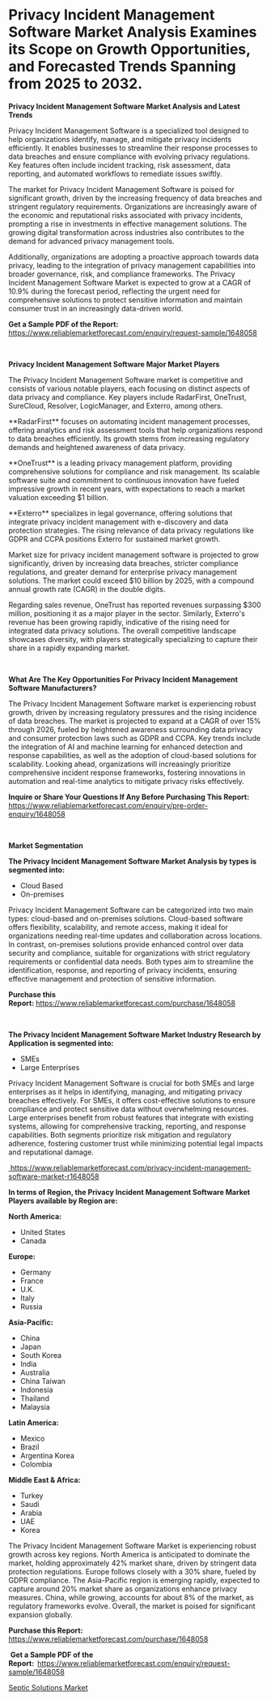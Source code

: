 <p><h1>Privacy Incident Management Software Market Analysis Examines its Scope on Growth Opportunities, and Forecasted Trends Spanning from 2025 to 2032.</h1></p><p><strong>Privacy Incident Management Software Market Analysis and Latest Trends</strong></p>
<p><p>Privacy Incident Management Software is a specialized tool designed to help organizations identify, manage, and mitigate privacy incidents efficiently. It enables businesses to streamline their response processes to data breaches and ensure compliance with evolving privacy regulations. Key features often include incident tracking, risk assessment, data reporting, and automated workflows to remediate issues swiftly.</p><p>The market for Privacy Incident Management Software is poised for significant growth, driven by the increasing frequency of data breaches and stringent regulatory requirements. Organizations are increasingly aware of the economic and reputational risks associated with privacy incidents, prompting a rise in investments in effective management solutions. The growing digital transformation across industries also contributes to the demand for advanced privacy management tools.</p><p>Additionally, organizations are adopting a proactive approach towards data privacy, leading to the integration of privacy management capabilities into broader governance, risk, and compliance frameworks. The Privacy Incident Management Software Market is expected to grow at a CAGR of 10.9% during the forecast period, reflecting the urgent need for comprehensive solutions to protect sensitive information and maintain consumer trust in an increasingly data-driven world.</p></p>
<p><strong>Get a Sample PDF of the Report:&nbsp;</strong> <a href="https://www.reliablemarketforecast.com/enquiry/request-sample/1648058?utm_campaign=3074&utm_medium=2&utm_source=Github&utm_content=ia&utm_term=10032025&utm_id=privacy-incident-management-software">https://www.reliablemarketforecast.com/enquiry/request-sample/1648058</a></p>
<p>&nbsp;</p>
<p><strong>Privacy Incident Management Software Major Market Players</strong></p>
<p><p>The Privacy Incident Management Software market is competitive and consists of various notable players, each focusing on distinct aspects of data privacy and compliance. Key players include RadarFirst, OneTrust, SureCloud, Resolver, LogicManager, and Exterro, among others. </p><p>**RadarFirst** focuses on automating incident management processes, offering analytics and risk assessment tools that help organizations respond to data breaches efficiently. Its growth stems from increasing regulatory demands and heightened awareness of data privacy. </p><p>**OneTrust** is a leading privacy management platform, providing comprehensive solutions for compliance and risk management. Its scalable software suite and commitment to continuous innovation have fueled impressive growth in recent years, with expectations to reach a market valuation exceeding $1 billion.</p><p>**Exterro** specializes in legal governance, offering solutions that integrate privacy incident management with e-discovery and data protection strategies. The rising relevance of data privacy regulations like GDPR and CCPA positions Exterro for sustained market growth.</p><p>Market size for privacy incident management software is projected to grow significantly, driven by increasing data breaches, stricter compliance regulations, and greater demand for enterprise privacy management solutions. The market could exceed $10 billion by 2025, with a compound annual growth rate (CAGR) in the double digits. </p><p>Regarding sales revenue, OneTrust has reported revenues surpassing $300 million, positioning it as a major player in the sector. Similarly, Exterro's revenue has been growing rapidly, indicative of the rising need for integrated data privacy solutions. The overall competitive landscape showcases diversity, with players strategically specializing to capture their share in a rapidly expanding market.</p></p>
<p>&nbsp;</p>
<p><strong>What Are The Key Opportunities For Privacy Incident Management Software Manufacturers?</strong></p>
<p><p>The Privacy Incident Management Software market is experiencing robust growth, driven by increasing regulatory pressures and the rising incidence of data breaches. The market is projected to expand at a CAGR of over 15% through 2026, fueled by heightened awareness surrounding data privacy and consumer protection laws such as GDPR and CCPA. Key trends include the integration of AI and machine learning for enhanced detection and response capabilities, as well as the adoption of cloud-based solutions for scalability. Looking ahead, organizations will increasingly prioritize comprehensive incident response frameworks, fostering innovations in automation and real-time analytics to mitigate privacy risks effectively.</p></p>
<p><strong>Inquire or Share Your Questions If Any Before Purchasing This Report:</strong> <a href="https://www.reliablemarketforecast.com/enquiry/pre-order-enquiry/1648058?utm_campaign=3074&utm_medium=2&utm_source=Github&utm_content=ia&utm_term=10032025&utm_id=privacy-incident-management-software">https://www.reliablemarketforecast.com/enquiry/pre-order-enquiry/1648058</a></p>
<p>&nbsp;</p>
<p><strong>Market Segmentation</strong></p>
<p><strong>The Privacy Incident Management Software Market Analysis by types is segmented into:</strong></p>
<p><ul><li>Cloud Based</li><li>On-premises</li></ul></p>
<p><p>Privacy Incident Management Software can be categorized into two main types: cloud-based and on-premises solutions. Cloud-based software offers flexibility, scalability, and remote access, making it ideal for organizations needing real-time updates and collaboration across locations. In contrast, on-premises solutions provide enhanced control over data security and compliance, suitable for organizations with strict regulatory requirements or confidential data needs. Both types aim to streamline the identification, response, and reporting of privacy incidents, ensuring effective management and protection of sensitive information.</p></p>
<p><strong>Purchase this Report:&nbsp;</strong><a href="https://www.reliablemarketforecast.com/purchase/1648058?utm_campaign=3074&utm_medium=2&utm_source=Github&utm_content=ia&utm_term=10032025&utm_id=privacy-incident-management-software">https://www.reliablemarketforecast.com/purchase/1648058</a></p>
<p>&nbsp;</p>
<p><strong>The Privacy Incident Management Software Market Industry Research by Application is segmented into:</strong></p>
<p><ul><li>SMEs</li><li>Large Enterprises</li></ul></p>
<p><p>Privacy Incident Management Software is crucial for both SMEs and large enterprises as it helps in identifying, managing, and mitigating privacy breaches effectively. For SMEs, it offers cost-effective solutions to ensure compliance and protect sensitive data without overwhelming resources. Large enterprises benefit from robust features that integrate with existing systems, allowing for comprehensive tracking, reporting, and response capabilities. Both segments prioritize risk mitigation and regulatory adherence, fostering customer trust while minimizing potential legal impacts and reputational damage.</p></p>
<p><a href="https://www.reliablemarketforecast.com/privacy-incident-management-software-market-r1648058?utm_campaign=3074&utm_medium=2&utm_source=Github&utm_content=ia&utm_term=10032025&utm_id=privacy-incident-management-software">&nbsp;https://www.reliablemarketforecast.com/privacy-incident-management-software-market-r1648058</a></p>
<p><strong>In terms of Region, the Privacy Incident Management Software Market Players available by Region are:</strong></p>
<p>
    <p> <strong> North America: </strong>
        <ul>
            <li>United States</li>
            <li>Canada</li>
        </ul>
        </p> 
    <p> <strong> Europe: </strong>
        <ul>
            <li>Germany</li>
            <li>France</li>
            <li>U.K.</li>
            <li>Italy</li>
            <li>Russia</li>
        </ul>
        </p> 
    <p> <strong> Asia-Pacific: </strong>
        <ul>
            <li>China</li>
            <li>Japan</li>
            <li>South Korea</li>
            <li>India</li>
            <li>Australia</li>
            <li>China Taiwan</li>
            <li>Indonesia</li>
            <li>Thailand</li>
            <li>Malaysia</li>
        </ul>
        </p> 
    <p> <strong> Latin America: </strong>
        <ul>
            <li>Mexico</li>
            <li>Brazil</li>
            <li>Argentina Korea</li>
            <li>Colombia</li>
        </ul>
        </p> 
    <p> <strong> Middle East & Africa: </strong>
        <ul>
            <li>Turkey</li>
            <li>Saudi</li>
            <li>Arabia</li>
            <li>UAE</li>
            <li>Korea</li>
        </ul>
    </p>
    </p>
<p><p>The Privacy Incident Management Software Market is experiencing robust growth across key regions. North America is anticipated to dominate the market, holding approximately 42% market share, driven by stringent data protection regulations. Europe follows closely with a 30% share, fueled by GDPR compliance. The Asia-Pacific region is emerging rapidly, expected to capture around 20% market share as organizations enhance privacy measures. China, while growing, accounts for about 8% of the market, as regulatory frameworks evolve. Overall, the market is poised for significant expansion globally.</p></p>
<p><strong>Purchase this Report: </strong><a href="https://www.reliablemarketforecast.com/purchase/1648058?utm_campaign=3074&utm_medium=2&utm_source=Github&utm_content=ia&utm_term=10032025&utm_id=privacy-incident-management-software">https://www.reliablemarketforecast.com/purchase/1648058</a></p>
<p>&nbsp;<strong>Get a Sample PDF of the Report:&nbsp;&nbsp;</strong><a href="https://www.reliablemarketforecast.com/enquiry/request-sample/1648058?utm_campaign=3074&utm_medium=2&utm_source=Github&utm_content=ia&utm_term=10032025&utm_id=privacy-incident-management-software">https://www.reliablemarketforecast.com/enquiry/request-sample/1648058</a></p>
<p><strong></strong></p>
<p><p><a href="https://github.com/deyniphytic/Market-Research-Report-List-1/blob/main/septic-solutions-market.md?utm_campaign=3074&utm_medium=2&utm_source=Github&utm_content=ia&utm_term=10032025&utm_id=privacy-incident-management-software">Septic Solutions Market</a></p></p>